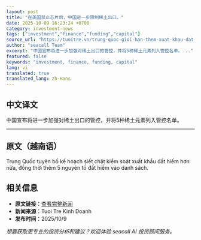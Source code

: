 ```yaml
---
layout: post
title: "在美国禁止芯片后，中国进一步限制稀土出口。"
date: 2025-10-09 16:23:24 +0700
category: investment-news
tags: ["investment","finance","funding","capital"]
source_url: "https://tuoitre.vn/trung-quoc-gioi-han-them-xuat-khau-dat-hiem-sau-khi-my-cam-chip-20251009200414971.htm"
author: "seacall Team"
excerpt: "中国宣布将进一步加强对稀土出口的管控，并将5种稀土元素列入管控名单。..."
featured: false
keywords: "investment, finance, funding, capital"
lang: vi
translated: true
translated_lang: zh-Hans
---
```


## 中文译文

中国宣布将进一步加强对稀土出口的管控，并将5种稀土元素列入管控名单。

---

## 原文（越南语）

Trung Quốc tuyên bố kế hoạch siết chặt kiểm soát xuất khẩu đất hiếm hơn nữa, đồng thời thêm 5 nguyên tố đất hiếm vào danh sách.

## 相关信息

- **原文链接**：[查看完整新闻](https://tuoitre.vn/trung-quoc-gioi-han-them-xuat-khau-dat-hiem-sau-khi-my-cam-chip-20251009200414971.htm)
- **新闻来源**：Tuoi Tre Kinh Doanh
- **发布时间**：2025/10/9

*想要获取更专业的投资分析和建议？欢迎体验 seacall AI 投资顾问服务。*